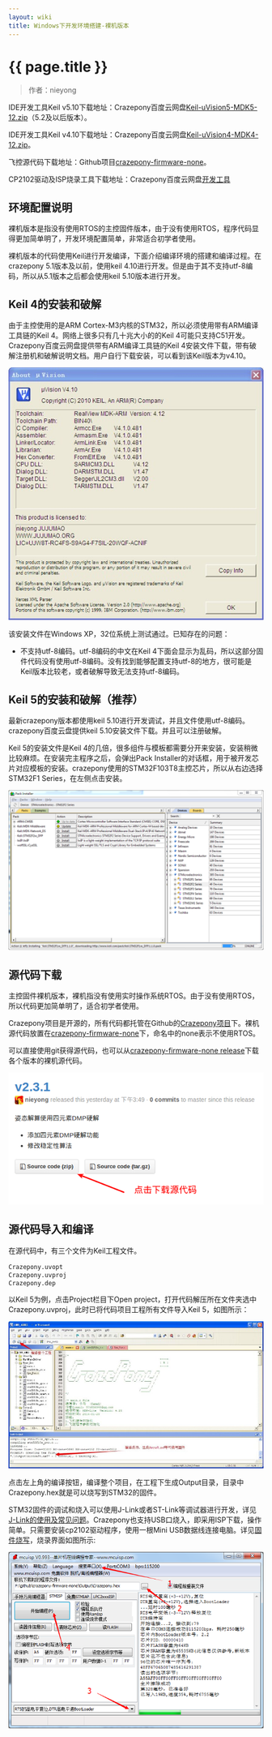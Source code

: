 ```yaml
---
layout: wiki
title: Windows下开发环境搭建-裸机版本
---
```


# {{ page.title }}

> 作者：nieyong

IDE开发工具Keil v5.10下载地址：Crazepony百度云网盘[Keil-uVision5-MDK5-12.zip](http://pan.baidu.com/s/1sjr24qD)（5.2及以后版本）。

IDE开发工具Keil v4.10下载地址：Crazepony百度云网盘[Keil-uVision4-MDK4-12.zip](http://pan.baidu.com/s/1ntNqLdv)。

飞控源代码下载地址：Github项目[crazepony-firmware-none](https://github.com/Crazepony/crazepony-firmware-none/releases)。

CP2102驱动及ISP烧录工具下载地址：Crazepony百度云网盘[开发工具](http://pan.baidu.com/s/1eQ1kfPw#path=%252F)

## 环境配置说明
裸机版本是指没有使用RTOS的主控固件版本，由于没有使用RTOS，程序代码显得更加简单明了，开发环境配置简单，非常适合初学者使用。

裸机版本的代码使用Keil进行开发编译，下面介绍编译环境的搭建和编译过程。在crazepony 5.1版本及以前，使用keil 4.10进行开发。但是由于其不支持utf-8编码，所以从5.1版本之后都会使用keil 5.10版本进行开发。

## Keil 4的安装和破解
由于主控使用的是ARM Cortex-M3内核的STM32，所以必须使用带有ARM编译工具链的Keil 4。网络上很多只有几十兆大小的的Keil 4可能只支持C51开发。Crazepony百度云网盘提供带有ARM编译工具链的Keil 4安装文件下载，带有破解注册机和破解说明文档。用户自行下载安装，可以看到该Keil版本为v4.10。

![](/assets/img/keil-version.jpg)

该安装文件在Windows XP，32位系统上测试通过。已知存在的问题： 

* 不支持utf-8编码。utf-8编码的中文在Keil 4下面会显示为乱码，所以这部分固件代码没有使用utf-8编码。没有找到能够配置支持utf-8的地方，很可能是Keil版本比较老，或者破解导致无法支持utf-8编码。

## Keil 5的安装和破解（推荐）
最新crazepony版本都使用keil 5.10进行开发调试，并且文件使用utf-8编码。crazepony百度云盘提供keil 5.10安装文件下载。并且可以注册破解。

Keil 5的安装文件是Keil 4的几倍，很多组件与模板都需要分开来安装，安装稍微比较麻烦。在安装完主程序之后，会弹出Pack Installer的对话框，用于被开发芯片对应模板的安装。crazepony使用的STM32F103T8主控芯片，所以从右边选择STM32F1 Series，在左侧点击安装。

![](/assets/img/keil-5-installer.png)

## 源代码下载
主控固件裸机版本，裸机指没有使用实时操作系统RTOS。由于没有使用RTOS，所以代码更加简单明了，适合初学者使用。

Crazepony项目是开源的，所有代码都托管在Github的[Crazepony项目](https://github.com/Crazepony)下。裸机源代码放置在[crazepony-firmware-none](https://github.com/Crazepony/crazepony-firmware-none)下，命名中的none表示不使用RTOS。

可以直接使用git获得源代码，也可以从[crazepony-firmware-none release](https://github.com/Crazepony/crazepony-firmware-none/releases)下载各个版本的裸机源代码。

![](/assets/img/git-download.png)

## 源代码导入和编译
在源代码中，有三个文件为Keil工程文件。

~~~
Crazepony.uvopt
Crazepony.uvproj
Crazepony.dep
~~~

以Keil 5为例，点击Project栏目下Open project，打开代码解压所在文件夹选中Crazepony.uvproj，此时已将代码项目工程所有文件导入Keil 5，如图所示：

![](/assets/img/keil-build.jpg)

点击左上角的编译按钮，编译整个项目，在工程下生成Output目录，目录中Crazepony.hex就是可以烧写到STM32的固件。

STM32固件的调试和烧入可以使用J-Link或者ST-Link等调试器进行开发，详见[J-Link的使用及常见问题](./jlink-debug.html)。Crazepony也支持USB口烧入，即采用ISP下载，操作简单。只需要安装cp2102驱动程序，使用一根Mini USB数据线连接电脑。详见[固件烧写](./flash-firmware.html)，烧录界面如图所示:

![](/assets/img/shaolu.png)

